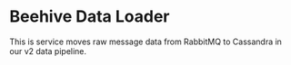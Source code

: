 # Beehive Data Loader

This is service moves raw message data from RabbitMQ to Cassandra in our v2 data pipeline.
